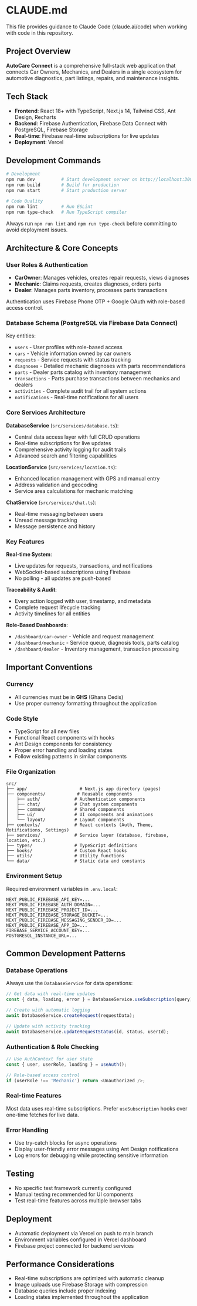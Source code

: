 # CLAUDE.md

This file provides guidance to Claude Code (claude.ai/code) when working with code in this repository.

## Project Overview

**AutoCare Connect** is a comprehensive full-stack web application that connects Car Owners, Mechanics, and Dealers in a single ecosystem for automotive diagnostics, part listings, repairs, and maintenance insights.

## Tech Stack

- **Frontend**: React 18+ with TypeScript, Next.js 14, Tailwind CSS, Ant Design, Recharts
- **Backend**: Firebase Authentication, Firebase Data Connect with PostgreSQL, Firebase Storage
- **Real-time**: Firebase real-time subscriptions for live updates
- **Deployment**: Vercel

## Development Commands

```bash
# Development
npm run dev          # Start development server on http://localhost:3000
npm run build        # Build for production
npm run start        # Start production server

# Code Quality
npm run lint         # Run ESLint
npm run type-check   # Run TypeScript compiler
```

Always run `npm run lint` and `npm run type-check` before committing to avoid deployment issues.

## Architecture & Core Concepts

### User Roles & Authentication
- **CarOwner**: Manages vehicles, creates repair requests, views diagnoses
- **Mechanic**: Claims requests, creates diagnoses, orders parts
- **Dealer**: Manages parts inventory, processes parts transactions

Authentication uses Firebase Phone OTP + Google OAuth with role-based access control.

### Database Schema (PostgreSQL via Firebase Data Connect)
Key entities:
- `users` - User profiles with role-based access
- `cars` - Vehicle information owned by car owners
- `requests` - Service requests with status tracking
- `diagnoses` - Detailed mechanic diagnoses with parts recommendations
- `parts` - Dealer parts catalog with inventory management
- `transactions` - Parts purchase transactions between mechanics and dealers
- `activities` - Complete audit trail for all system actions
- `notifications` - Real-time notifications for all users

### Core Services Architecture

**DatabaseService** (`src/services/database.ts`):
- Central data access layer with full CRUD operations
- Real-time subscriptions for live updates
- Comprehensive activity logging for audit trails
- Advanced search and filtering capabilities

**LocationService** (`src/services/location.ts`):
- Enhanced location management with GPS and manual entry
- Address validation and geocoding
- Service area calculations for mechanic matching

**ChatService** (`src/services/chat.ts`):
- Real-time messaging between users
- Unread message tracking
- Message persistence and history

### Key Features

**Real-time System**:
- Live updates for requests, transactions, and notifications
- WebSocket-based subscriptions using Firebase
- No polling - all updates are push-based

**Traceability & Audit**:
- Every action logged with user, timestamp, and metadata
- Complete request lifecycle tracking
- Activity timelines for all entities

**Role-Based Dashboards**:
- `/dashboard/car-owner` - Vehicle and request management
- `/dashboard/mechanic` - Service queue, diagnosis tools, parts catalog
- `/dashboard/dealer` - Inventory management, transaction processing

## Important Conventions

### Currency
- All currencies must be in **GHS** (Ghana Cedis)
- Use proper currency formatting throughout the application

### Code Style
- TypeScript for all new files
- Functional React components with hooks
- Ant Design components for consistency
- Proper error handling and loading states
- Follow existing patterns in similar components

### File Organization
```
src/
├── app/                    # Next.js app directory (pages)
├── components/            # Reusable components
│   ├── auth/             # Authentication components
│   ├── chat/             # Chat system components
│   ├── common/           # Shared components
│   ├── ui/               # UI components and animations
│   └── layout/           # Layout components
├── contexts/             # React contexts (Auth, Theme, Notifications, Settings)
├── services/             # Service layer (database, firebase, location, etc.)
├── types/                # TypeScript definitions
├── hooks/                # Custom React hooks
├── utils/                # Utility functions
└── data/                 # Static data and constants
```

### Environment Setup
Required environment variables in `.env.local`:
```
NEXT_PUBLIC_FIREBASE_API_KEY=...
NEXT_PUBLIC_FIREBASE_AUTH_DOMAIN=...
NEXT_PUBLIC_FIREBASE_PROJECT_ID=...
NEXT_PUBLIC_FIREBASE_STORAGE_BUCKET=...
NEXT_PUBLIC_FIREBASE_MESSAGING_SENDER_ID=...
NEXT_PUBLIC_FIREBASE_APP_ID=...
FIREBASE_SERVICE_ACCOUNT_KEY=...
POSTGRESQL_INSTANCE_URL=...
```

## Common Development Patterns

### Database Operations
Always use the `DatabaseService` for data operations:
```typescript
// Get data with real-time updates
const { data, loading, error } = DatabaseService.useSubscription(query);

// Create with automatic logging
await DatabaseService.createRequest(requestData);

// Update with activity tracking
await DatabaseService.updateRequestStatus(id, status, userId);
```

### Authentication & Role Checking
```typescript
// Use AuthContext for user state
const { user, userRole, loading } = useAuth();

// Role-based access control
if (userRole !== 'Mechanic') return <Unauthorized />;
```

### Real-time Features
Most data uses real-time subscriptions. Prefer `useSubscription` hooks over one-time fetches for live data.

### Error Handling
- Use try-catch blocks for async operations
- Display user-friendly error messages using Ant Design notifications
- Log errors for debugging while protecting sensitive information

## Testing
- No specific test framework currently configured
- Manual testing recommended for UI components
- Test real-time features across multiple browser tabs

## Deployment
- Automatic deployment via Vercel on push to main branch
- Environment variables configured in Vercel dashboard
- Firebase project connected for backend services

## Performance Considerations
- Real-time subscriptions are optimized with automatic cleanup
- Image uploads use Firebase Storage with compression
- Database queries include proper indexing
- Loading states implemented throughout the application